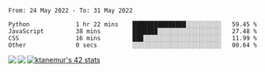 <!--START_SECTION:waka-->

```text
From: 24 May 2022 - To: 31 May 2022

Python             1 hr 22 mins    ███████████████░░░░░░░░░░   59.45 %
JavaScript         38 mins         ███████░░░░░░░░░░░░░░░░░░   27.48 %
CSS                16 mins         ███░░░░░░░░░░░░░░░░░░░░░░   11.99 %
Other              0 secs          ░░░░░░░░░░░░░░░░░░░░░░░░░   00.64 %
```

<!--END_SECTION:waka-->
<a href="https://github.com/anuraghazra/github-readme-stats">
  <img align="left" src="https://github-readme-stats.vercel.app/api?username=Tanesan&count_private=true&show_icons=true" />
<img align="left" src="https://github-readme-stats.vercel.app/api/top-langs/?username=Tanesan" />
</a>

[![ktanemur's 42 stats](https://badge42.vercel.app/api/v2/cl1wslf6s002109l771rng2w8/stats?cursusId=21&coalitionId=62)](https://github.com/JaeSeoKim/badge42)
